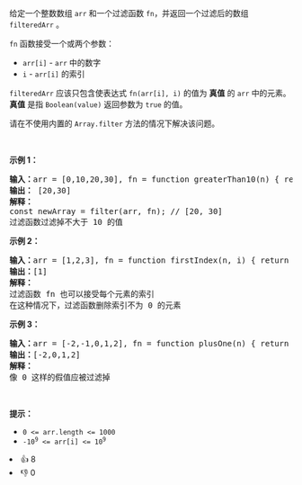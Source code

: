 <p>给定一个整数数组&nbsp;<code>arr</code> 和一个过滤函数 <code>fn</code>，并返回一个过滤后的数组 <code>filteredArr</code> 。</p>

<p><code>fn</code> 函数接受一个或两个参数：</p>

<ul> 
 <li><code>arr[i]</code> - <code>arr</code> 中的数字</li> 
 <li><code>i</code> - <code>arr[i]</code> 的索引</li> 
</ul>

<p><code>filteredArr</code> 应该只包含使表达式 <code>fn(arr[i], i)</code> 的值为 <strong>真值</strong> 的 <code>arr</code> 中的元素。<strong>真值</strong> 是指 <code>Boolean(value)</code>&nbsp;返回参数为&nbsp;<code>true</code> 的值。</p>

<p>请在不使用内置的 <code>Array.filter</code> 方法的情况下解决该问题。</p>

<p>&nbsp;</p>

<p><strong class="example">示例 1：</strong></p>

<pre>
<strong>输入：</strong>arr = [0,10,20,30], fn = function greaterThan10(n) { return n &gt; 10; }
<b>输出：</b> [20,30]
<b>解释：</b>
const newArray = filter(arr, fn); // [20, 30]
过滤函数过滤掉不大于 10 的值</pre>

<p><strong class="example">示例 2：</strong></p>

<pre>
<b>输入：</b>arr = [1,2,3], fn = function firstIndex(n, i) { return i === 0; }
<b>输出：</b>[1]
<strong>解释：</strong>
过滤函数 fn 也可以接受每个元素的索引
在这种情况下，过滤函数删除索引不为 0 的元素
</pre>

<p><strong class="example">示例 3：</strong></p>

<pre>
<b>输入：</b>arr = [-2,-1,0,1,2], fn = function plusOne(n) { return n + 1 }
<b>输出：</b>[-2,0,1,2]
<strong>解释：</strong>
像 0 这样的假值应被过滤掉
</pre>

<p>&nbsp;</p>

<p><strong>提示：</strong></p>

<ul> 
 <li><code>0 &lt;= arr.length &lt;= 1000</code></li> 
 <li><code><font face="monospace">-10<sup>9</sup>&nbsp;&lt;= arr[i] &lt;= 10<sup>9</sup></font></code></li> 
</ul>

<div><li>👍 8</li><li>👎 0</li></div>